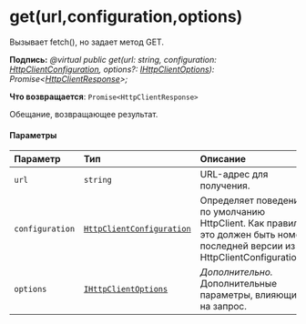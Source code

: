 # <a name="geturlconfigurationoptions"></a>get(url,configuration,options)




Вызывает fetch(), но задает метод GET.

**Подпись:** _@virtual public get(url: string, configuration: [HttpClientConfiguration](../sp-http/httpclientconfiguration.md), options?: [IHttpClientOptions](../sp-http/ihttpclientoptions.md)): Promise<[HttpClientResponse](../sp-http/httpclientresponse.md)>;_

**Что возвращается**: `Promise<HttpClientResponse>`



Обещание, возвращающее результат.

#### <a name="parameters"></a>Параметры


| Параметр       | Тип    | Описание |
|:-------------|:---------------|:------------|
| `url`    | `string` | URL-адрес для получения. |
| `configuration`    | [`HttpClientConfiguration`](../sp-http/httpclientconfiguration.md) | Определяет поведение по умолчанию HttpClient. Как правило, это должен быть номер последней версии из HttpClientConfigurations. |
| `options`    | [`IHttpClientOptions`](../sp-http/ihttpclientoptions.md) | _Дополнительно._ Дополнительные параметры, влияющие на запрос. |
